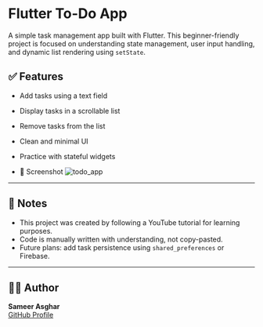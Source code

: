 # Flutter To-Do App

A simple task management app built with Flutter. This beginner-friendly project is focused on understanding state management, user input handling, and dynamic list rendering using `setState`.

## ✅ Features

- Add tasks using a text field
- Display tasks in a scrollable list
- Remove tasks from the list
- Clean and minimal UI
- Practice with stateful widgets


- 📸 Screenshot
![todo_app](https://github.com/user-attachments/assets/dcf1385b-c29a-4e87-93e4-6092b62dcbc9)


---

## 📌 Notes

- This project was created by following a YouTube tutorial for learning purposes.
- Code is manually written with understanding, not copy-pasted.
- Future plans: add task persistence using `shared_preferences` or Firebase.

---

## 🧑‍💻 Author

**Sameer Asghar**  
[GitHub Profile](https://github.com/SameerAsghar357)
